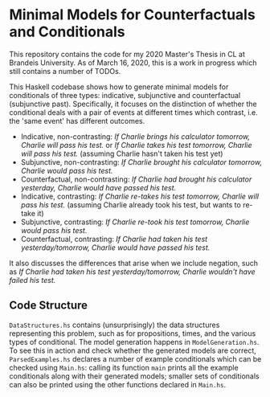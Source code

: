 # Minimal Models for Counterfactuals and Conditionals

This repository contains the code for my 2020 Master's Thesis in CL at Brandeis University. As of March 16, 2020, this is a work in progress which still contains a number of TODOs.

This Haskell codebase shows how to generate minimal models for conditionals of three types: indicative, subjunctive and counterfactual (subjunctive past).
Specifically, it focuses on the distinction of whether the conditional deals with a pair of events at different times which contrast, i.e. the 'same event' has different outcomes.

* Indicative, non-contrasting: _If Charlie brings his calculator tomorrow, Charlie will pass his test._ or _If Charlie takes his test tomorrow, Charlie will pass his test._ (assuming Charlie hasn't taken his test yet)
* Subjunctive, non-contrasting: _If Charlie brought his calculator tomorrow, Charlie would pass his test._
* Counterfactual, non-contrasting: _If Charlie had brought his calculator yesterday, Charlie would have passed his test._
* Indicative, contrasting: _If Charlie re-takes his test tomorrow, Charlie will pass his test._ (assuming Charlie already took his test, but wants to re-take it)
* Subjunctive, contrasting: _If Charlie re-took his test tomorrow, Charlie would pass his test._
* Counterfactual, contrasting: _If Charlie had taken his test yesterday/tomorrow, Charlie would have passed his test._

It also discusses the differences that arise when we include negation, such as _If Charlie had taken his test yesterday/tomorrow, Charlie wouldn't have failed his test._

## Code Structure

`DataStructures.hs` contains (unsurprisingly) the data structures representing this problem, such as for propositions, times, and the various types of conditional. The model generation happens in `ModelGeneration.hs`. To see this in action and check whether the generated models are correct, `ParsedExamples.hs` declares a number of example conditionals which can be checked using `Main.hs`: calling its function `main` prints all the example conditionals along with their generated models; smaller sets of conditionals can also be printed using the other functions declared in `Main.hs`.